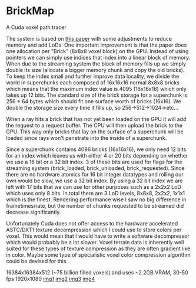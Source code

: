 # BrickMap

A Cuda voxel path tracer

The system is based on [this paper](https://dspace.library.uu.nl/handle/1874/315917) with some adjustments to reduce memory and add LoDs. One important improvement is that the paper does one allocation per "Brick" (8x8x8 voxel block) on the GPU. Instead of using pointers we can simply use indices that index into a linear block of memory. When due to the streaming system the block of memory fills up we simply double its size (allocate a bigger memory chunk and copy the old bricks). To keep the index small and further improve data locality, we divide the world in superchunks each composed of 16x16x16 normal 8x8x8 bricks which means that the maximum index value is 4095 (16x16x16) which only takes up 12 bits. The standard size of the brick storage for a superchunk is 256 * 64 bytes which should fit one surface worth of bricks (16x16). We double the storage size every time it fills up, so 256->512->1024->etc...

When a ray hits a brick that has not yet been loaded on the GPU it will add the request to a request buffer. The CPU will then upload the brick to the GPU. This way only bricks that lay on the surface of a superchunk will be loaded since rays won't penetrate into the inside of a superchunk.

Since a superchunk contains 4096 bricks (16x16x16), we only need 12 bits for an index which leaves us with either 4 or 20 bits depending on whether we use a 16 bit or a 32 bit index. 3 of these bits are used for flags for the streaming system (brick_loaded, brick_unloaded, brick_requested). Since there are no hardware atomics for 16 bit integer datatypes and rolling our own would be slow, we use a 32 bit index. By using a 32 bit index we are left with 17 bits that we can use for other purposes such as a 2x2x2 LoD which uses only 8 bits. In total there are 3 LoD levels, 8x8x8, 2x2x2, 1x1x1 which is the finest. Rendering performance wise I saw no big difference in frametimes/rate, but the number of chunks requested to be streamed did decrease significantly.

Unfortunately Cuda does not offer access to the hardware accelerated ASTC/DXT1 texture decompression which I could use to store colors per voxel. This would mean that I would have to write a software decompressor which would probably be a lot slower. Voxel terrain data is inherently well suited for these types of texture compression as they are often gradient like in color. Maybe some type of specialistic voxel color compression algorithm could be devised for this.

16384x16384x512 (~75 billion filled voxels) and uses ~2.2GB VRAM, 30-50 fps 1920x1080
[img1](http://g2f.nl/0n49y1c)
[img2](http://g2f.nl/06kiadp)
[img3](http://g2f.nl/0b7c70y)
[img4](http://g2f.nl/06jcd80)

